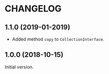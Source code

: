 CHANGELOG
=========

## 1.1.0 (2019-01-2019)

* Added method `copy` to `CollectionInterface`.

## 1.0.0 (2018-10-15)

Initial version.